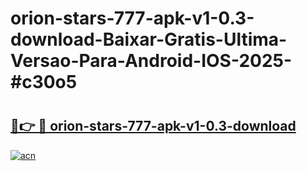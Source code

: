 # orion-stars-777-apk-v1-0.3-download-Baixar-Gratis-Ultima-Versao-Para-Android-IOS-2025-#c30o5

# <h2><a href="https://ainizakaria.my?title=orion-stars-777-apk-v1-0.3-download&ref=25M">🔗👉 🔴 orion-stars-777-apk-v1-0.3-download</a></h2>

[![acn](https://github.com/user-attachments/assets/0f9c940e-d8b0-45ae-aac7-cd30a18b3e1c)](https://ainizakaria.my?title=orion-stars-777-apk-v1-0.3-download&ref=25M)

